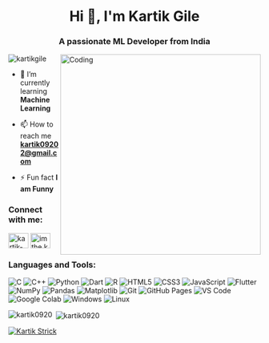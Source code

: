 <h1 align="center">Hi 👋, I'm Kartik Gile</h1>
<h3 align="center">A passionate ML Developer from India</h3>
<img align="right" alt="Coding" width="400" src="https://cdn.dribbble.com/users/1162077/screenshots/3848914/programmer.gif">

<p align="left"> <img src="https://komarev.com/ghpvc/?username=kartik0920&label=Profile%20views&color=0e75b6&style=flat" alt="kartikgile" /> </p>

- 🌱 I’m currently learning **Machine Learning**

- 📫 How to reach me **kartik09202@gmail.com**

- ⚡ Fun fact **I am Funny**

<h3 align="left">Connect with me:</h3>
<p align="left">

<a href="https://www.linkedin.com/in/kartik-gile/" target="blank"><img align="center" src="https://raw.githubusercontent.com/rahuldkjain/github-profile-readme-generator/master/src/images/icons/Social/linked-in-alt.svg" alt="kartik-gile" height="30" width="40" /></a>
<a href="https://www.instagram.com/imthe.kartik/" target="blank"><img align="center" src="https://raw.githubusercontent.com/rahuldkjain/github-profile-readme-generator/master/src/images/icons/Social/instagram.svg" alt="imthe.kartik" height="30" width="40" /></a>

</p>

<h3 align="left">Languages and Tools:</h3>
<p align="left">

![C](https://img.shields.io/badge/C-00599C?style=for-the-badge&logo=c&logoColor=white)
![C++](https://img.shields.io/badge/C%2B%2B-00599C?style=for-the-badge&logo=c%2B%2B&logoColor=white)
![Python](https://img.shields.io/badge/Python-FFD43B?style=for-the-badge&logo=python&logoColor=306998)
![Dart](https://img.shields.io/badge/dart-%230175C2.svg?style=for-the-badge&logo=dart&logoColor=white)
![R](https://img.shields.io/badge/R-%230175C2.svg?style=for-the-badge&logo=R&logoColor=white)
![HTML5](https://img.shields.io/badge/HTML5-E34F26?style=for-the-badge&logo=html5&logoColor=white)
![CSS3](https://img.shields.io/badge/CSS3-1572B6?style=for-the-badge&logo=css3&logoColor=white)
![JavaScript](https://img.shields.io/badge/JavaScript-323330?style=for-the-badge&logo=javascript&logoColor=F7DF1E)
![Flutter](https://img.shields.io/badge/Flutter-%230175C2.svg?style=for-the-badge&logo=Flutter&logoColor=white)
![NumPy](https://img.shields.io/badge/NumPy-%230175C2.svg?style=for-the-badge&logo=NumPy&logoColor=white)
![Pandas](https://img.shields.io/badge/Pandas-27338e?style=for-the-badge&logo=Pandas&logoColor=white)
![Matplotlib](https://img.shields.io/badge/Matplotlib-%23ffffff.svg?style=for-the-badge&logo=Matplotlib&logoColor=black)
![Git](https://img.shields.io/badge/Git-F05032?style=for-the-badge&logo=git&logoColor=white)
![GitHub Pages](https://img.shields.io/badge/GitHub_Pages-100000?style=for-the-badge&logo=github&logoColor=white)
![VS Code](https://img.shields.io/badge/Visual_Studio_Code-0078D4?style=for-the-badge&logo=visual%20studio%20code&logoColor=white)
![Google Colab](https://img.shields.io/badge/Colab-F9AB00?style=for-the-badge&logo=googlecolab&color=525252)
![Windows](https://img.shields.io/badge/Windows-0078D6?style=for-the-badge&logo=windows&logoColor=white)
![Linux](https://img.shields.io/badge/Linux-12100E?style=for-the-badge&logo=linux&logoColor=white)

</p>

<p><img align="left" src="https://github-readme-stats.vercel.app/api/top-langs?username=kartik0920&show_icons=true&locale=en&layout=compact&theme=tokyonight" alt="kartik0920" /></p>

<p>&nbsp;<img align="center" src="https://github-readme-stats.vercel.app/api?username=kartik0920&show_icons=true&locale=en&theme=tokyonight" alt="kartik0920" /></p>

[![Kartik Strick](https://streak-stats.demolab.com/?user=kartik0920&theme=tokyonight&hide_border=true&date_format=M%20j%5B%2C%20Y%5D)](https://streak-stats.demolab.com?user=kartik0920&theme=tokyonight&hide_border=true&date_format=M%20j%5B%2C%20Y%5D)
